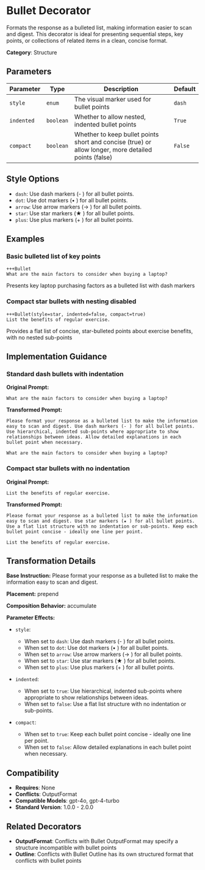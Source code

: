 # Bullet Decorator

Formats the response as a bulleted list, making information easier to scan and digest. This decorator is ideal for presenting sequential steps, key points, or collections of related items in a clean, concise format.

**Category**: Structure

## Parameters

| Parameter | Type | Description | Default |
|-----------|------|-------------|--------|
| `style` | `enum` | The visual marker used for bullet points | `dash` |
| `indented` | `boolean` | Whether to allow nested, indented bullet points | `True` |
| `compact` | `boolean` | Whether to keep bullet points short and concise (true) or allow longer, more detailed points (false) | `False` |

## Style Options

- `dash`: Use dash markers (- ) for all bullet points.
- `dot`: Use dot markers (• ) for all bullet points.
- `arrow`: Use arrow markers (→ ) for all bullet points.
- `star`: Use star markers (★ ) for all bullet points.
- `plus`: Use plus markers (+ ) for all bullet points.

## Examples

### Basic bulleted list of key points

```
+++Bullet
What are the main factors to consider when buying a laptop?
```

Presents key laptop purchasing factors as a bulleted list with dash markers

### Compact star bullets with nesting disabled

```
+++Bullet(style=star, indented=false, compact=true)
List the benefits of regular exercise.
```

Provides a flat list of concise, star-bulleted points about exercise benefits, with no nested sub-points

## Implementation Guidance

### Standard dash bullets with indentation

**Original Prompt:**
```
What are the main factors to consider when buying a laptop?
```

**Transformed Prompt:**
```
Please format your response as a bulleted list to make the information easy to scan and digest. Use dash markers (- ) for all bullet points. Use hierarchical, indented sub-points where appropriate to show relationships between ideas. Allow detailed explanations in each bullet point when necessary.

What are the main factors to consider when buying a laptop?
```

### Compact star bullets with no indentation

**Original Prompt:**
```
List the benefits of regular exercise.
```

**Transformed Prompt:**
```
Please format your response as a bulleted list to make the information easy to scan and digest. Use star markers (★ ) for all bullet points. Use a flat list structure with no indentation or sub-points. Keep each bullet point concise - ideally one line per point.

List the benefits of regular exercise.
```

## Transformation Details

**Base Instruction:** Please format your response as a bulleted list to make the information easy to scan and digest.

**Placement:** prepend

**Composition Behavior:** accumulate

**Parameter Effects:**

- `style`:
  - When set to `dash`: Use dash markers (- ) for all bullet points.
  - When set to `dot`: Use dot markers (• ) for all bullet points.
  - When set to `arrow`: Use arrow markers (→ ) for all bullet points.
  - When set to `star`: Use star markers (★ ) for all bullet points.
  - When set to `plus`: Use plus markers (+ ) for all bullet points.

- `indented`:
  - When set to `true`: Use hierarchical, indented sub-points where appropriate to show relationships between ideas.
  - When set to `false`: Use a flat list structure with no indentation or sub-points.

- `compact`:
  - When set to `true`: Keep each bullet point concise - ideally one line per point.
  - When set to `false`: Allow detailed explanations in each bullet point when necessary.

## Compatibility

- **Requires**: None
- **Conflicts**: OutputFormat
- **Compatible Models**: gpt-4o, gpt-4-turbo
- **Standard Version**: 1.0.0 - 2.0.0

## Related Decorators

- **OutputFormat**: Conflicts with Bullet OutputFormat may specify a structure incompatible with bullet points
- **Outline**: Conflicts with Bullet Outline has its own structured format that conflicts with bullet points
